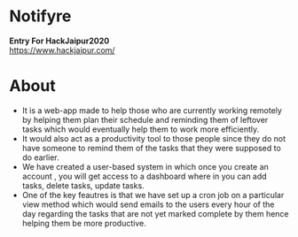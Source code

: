 # Notifyre
<b>Entry For HackJaipur2020</b><br>https://www.hackjaipur.com/<br>
# About
<ul>
  <li>It is a web-app made to help those who are currently working remotely by helping them plan their schedule and reminding them of leftover tasks which would eventually help them to work more efficiently.</li>
  <li>It would also act as a productivity tool to those people since they do not have someone to remind them of the tasks that they were supposed to do earlier.</li>
  <li>We have created a user-based system in which once you create an account , you will get access to a dashboard where in you can add tasks, delete tasks, update tasks.</li>
  <li>One of the key feautres is that we have set up a cron job on a particular view method which would send emails to the users every hour of the day regarding the tasks that are not yet marked complete by them hence helping them be more productive.</li>
</ul>
